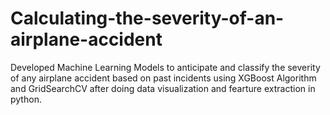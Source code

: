 # Calculating-the-severity-of-an-airplane-accident
Developed Machine Learning Models to anticipate and classify the severity of any airplane accident based on past incidents using XGBoost Algorithm and GridSearchCV after doing data visualization and fearture extraction in python. 
